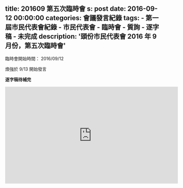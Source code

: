 title: 201609 第五次臨時會
s: post
date: 2016-09-12 00:00:00
categories: 會議發言紀錄
tags:
    - 第一屆市民代表會紀錄
    - 市民代表會
    - 臨時會
    - 質詢
    - 逐字稿
    - 未完成
description: '頭份市民代表會 2016 年 9 月份，第五次臨時會'
---

<style>
.hint {
    color: #BBB;
}
.li {
    color: #088A85;
}

.district {
    color: #8A2908;
}

.representative {
    color: #D7DF01;
}
</style>

臨時會開始時間： 2016/09/12

煥強於 9/13 開始發言

**逐字稿待補完**

<iframe width="560" height="315" src="https://www.youtube.com/embed/-qzgRprspxU" frameborder="0" allow="autoplay; encrypted-media" allowfullscreen></iframe>
